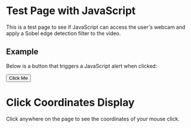 # Test Page with JavaScript

This is a test page to see if JavaScript can access the user's webcam and apply a Sobel edge detection filter to the video.


## Example

Below is a button that triggers a JavaScript alert when clicked:

<button id="testButton">Click Me</button>

<script>
  // Simple JavaScript to display an alert when the page is loaded
  document.addEventListener("DOMContentLoaded", function () {
    // Show an alert as soon as the page loads
    //alert("The page has loaded successfully!");

    // Add functionality to the button
    const button = document.getElementById("testButton");
    button.addEventListener("click", function () {
      alert("You clicked the button!");
    });
  });
</script>


# Click Coordinates Display

Click anywhere on the page to see the coordinates of your mouse click.

<p id="coordinates" style="font-weight: bold; margin-top: 10px;"></p>

<script>
  document.addEventListener("click", function(event) {
    alert("Mouse clicked")
    
    // Get the paragraph element
    const coordinates = document.getElementById("coordinates");
    
    // Display the X, Y coordinates
    coordinates.textContent = `Click Position: X=${event.clientX}, Y=${event.clientY}`;
  });
</script>
